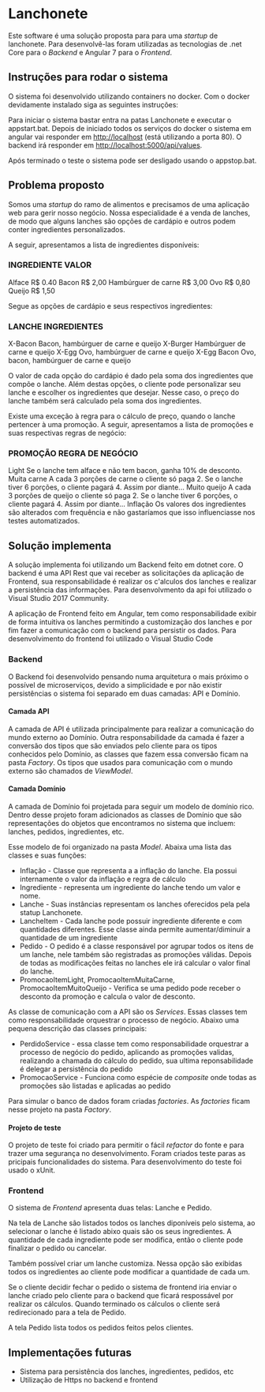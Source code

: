 # Lanchonete

Este software é uma solução proposta para para uma _startup_ de lanchonete. Para desenvolvê-las foram utilizadas as tecnologias de .net Core para o _Backend_ e Angular 7 para o _Frontend_.

## Instruções para rodar o sistema

O sistema foi desenvolvido utilizando containers no docker. Com o docker devidamente instalado siga as seguintes instruções:

Para iniciar o sistema bastar entra na patas Lanchonete e executar o appstart.bat. Depois de iniciado todos os serviços do docker o sistema em angular vai responder em [http://localhost](http://localhost) (está utilizando a porta 80). O backend irá responder em [http://localhost:5000/api/values](http:localhost:5000/api/values).

Após terminado o teste o sistema pode ser desligado usando o appstop.bat.

## Problema proposto

Somos uma _startup_ do ramo de alimentos e precisamos de uma aplicação web para gerir nosso negócio. Nossa especialidade é a venda de lanches, de modo que alguns lanches são opções de cardápio e outros podem conter ingredientes personalizados.

A seguir, apresentamos a lista de ingredientes disponíveis:

### INGREDIENTE VALOR
Alface R$ 0.40
Bacon R$ 2,00
Hambúrguer de carne R$ 3,00
Ovo R$ 0,80
Queijo R$ 1,50

Segue as opções de cardápio e seus respectivos ingredientes:

### LANCHE INGREDIENTES
X-Bacon Bacon, hambúrguer de carne e queijo
X-Burger Hambúrguer de carne e queijo
X-Egg Ovo, hambúrguer de carne e queijo
X-Egg Bacon Ovo, bacon, hambúrguer de carne e queijo

O valor de cada opção do cardápio é dado pela soma dos ingredientes que compõe o lanche. Além destas opções, o cliente pode personalizar seu lanche e escolher os ingredientes que desejar. Nesse caso, o preço do lanche também será calculado pela soma dos ingredientes.

Existe uma exceção à regra para o cálculo de preço, quando o lanche pertencer à uma promoção. A seguir, apresentamos a lista de promoções e suas respectivas regras de negócio:

### PROMOÇÃO REGRA DE NEGÓCIO
Light Se o lanche tem alface e não tem bacon, ganha 10% de desconto.
Muita carne A cada 3 porções de carne o cliente só paga 2. Se o lanche tiver 6 porções, o cliente pagará 4. Assim por diante...
Muito queijo A cada 3 porções de queijo o cliente só paga 2. Se o lanche tiver 6 porções, o cliente pagará 4. Assim por diante...
Inflação Os valores dos ingredientes são alterados com frequência e não gastaríamos que isso influenciasse nos testes automatizados.

## Solução implementa

A solução implementa foi utilizando um Backend feito em dotnet core. O backend é uma API Rest que vai receber as solicitações da aplicação de Frontend, sua responsabilidade é realizar os c'alculos dos lanches e realizar a persistência das informações. Para desenvolvmento da api foi utilizado o Visual Studio 2017 Community.

A aplicação de Frontend feito em Angular, tem como responsabilidade exibir de forma intuitiva os lanches permitindo a customização dos lanches e por fim fazer a comunicação com o backend para persistir os dados. Para desenvolvimento do frontend foi utilizado o Visual Studio Code

### Backend

O Backend foi desenvolvido pensando numa arquitetura o mais próximo o possível de microserviços, devido a simplicidade e por não existir persistências o sistema foi separado em duas camadas: API e Domínio.

#### Camada API

A camada de API é utilizada principalmente para realizar a comunicação do mundo externo ao Domínio. Outra responsabilidade da camada é fazer a conversão dos tipos que são enviados pelo cliente para os tipos conhecidos pelo Domínio, as classes que fazem essa conversão ficam na pasta _Factory_. Os tipos que usados para comunicação com o mundo externo são chamados de _ViewModel_.

#### Camada Domínio

A camada de Domínio foi projetada para seguir um modelo de domínio rico. Dentro desse projeto foram adicionados as classes de Domínio que são representações do objetos que encontramos no sistema que incluem: lanches, pedidos, ingredientes, etc.

Esse modelo de foi organizado na pasta _Model_. Abaixa uma lista das classes e suas funções:
* Inflação - Classe que representa a a inflação do lanche. Ela possui internamente o valor da inflação e regra de cálculo
* Ingrediente - representa um ingrediente do lanche tendo um valor e nome.
* Lanche - Suas instâncias representam os lanches oferecidos pela pela statup Lanchonete.
* LancheItem - Cada lanche pode possuir ingrediente diferente e com quantidades diferentes. Esse classe ainda permite aumentar/diminuir a quantidade de um ingrediente
* Pedido - O pedido é a classe responsável por agrupar todos os itens de um lanche, nele também são registradas as promoções válidas. Depois de todas as modificações feitas no lanches ele irá calcular o valor final do lanche.
* PromocaoItemLight, PromocaoItemMuitaCarne, PromocaoItemMuitoQueijo - Verifica se uma pedido pode receber o desconto da promoção e calcula o valor de desconto.

As classe de comunicação com a API são os _Services_. Essas classes tem como responsabilidade orquestrar o processo de negócio. Abaixo uma pequena descrição das classes principais:
* PerdidoService - essa classe tem como responsabilidade orquestrar a processo de negócio do pedido, aplicando as promoções validas, realizando a chamada do cálculo do pedido, sua ultima reponsabilidade é delegar a persistência do pedido
* PromocaoService - Funciona como espécie de _composite_ onde todas as promoções são listadas e aplicadas ao pedido

Para simular o banco de dados foram criadas _factories_. As _factories_ ficam nesse projeto na pasta _Factory_.

#### Projeto de teste

O projeto de teste foi criado para permitir o fácil _refactor_ do fonte e para trazer uma segurança no desenvolvimento. Foram criados teste paras as pricipais funcionalidades do sistema. Para desenvolvimento do teste foi usado o xUnit.

### Frontend

O sistema de _Frontend_ apresenta duas telas: Lanche e Pedido.

Na tela de Lanche são listados todos os lanches diponíveis pelo sistema, ao selecionar o lanche é listado abixo quais são os seus ingredientes. A quantidade de cada ingrediente pode ser modifica, então o cliente pode finalizar o pedido ou cancelar.

Também possível criar um lanche customiza. Nessa opção são exibidas todos os ingredientes ao cliente pode modificar a quantidade de cada um.

Se o cliente decidir fechar o pedido o sistema de frontend iria enviar o lanche criado pelo cliente para o backend que ficará respossável por realizar os cálculos. Quando terminado os cálculos o cliente será redirecionado para a tela de Pedido.

A tela Pedido lista todos os pedidos feitos pelos clientes.

## Implementações futuras

* Sistema para persistência dos lanches, ingredientes, pedidos, etc
* Utilização de Https no backend e frontend


